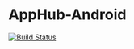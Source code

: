 # AppHub-Android
[![Build Status](https://www.bitrise.io/app/78891228f9c6e6dc.svg?token=KQ6kVAci490XBjulCcQuGQ)](https://www.bitrise.io/app/78891228f9c6e6dc)
